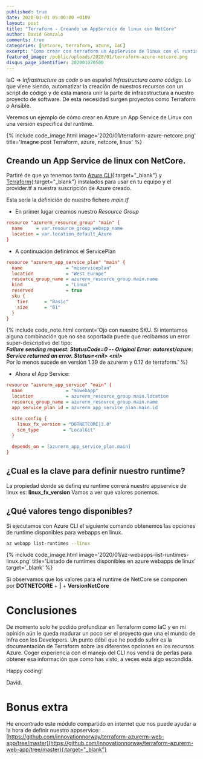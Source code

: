 ```yaml
---
published: true
date: 2020-01-01 05:00:00 +0100
layout: post
title: "Terraform - Creando un AppService de linux con NetCore"
author: David Gonzalo
comments: true
categories: [netcore, terraform, azure, IaC]
excerpt: "Como crear con terraform un AppService de linux con el runtime de NetCore"
featured_image: /public/uploads/2020/01/terraform-azure-netcore.png
disqus_page_identifier: 202001070500
---
```


IaC => *Infrastructure as code* o en español *Infrastructura como código*. Lo que viene siendo, automatizar la creación de nuestros recursos con un script de código y de esta manera unir la parte de infraestructura a nuestro proyecto de software. De esta necesidad surgen proyectos como Terraform o Ansible. 

Veremos un ejemplo de cómo crear en Azure un App Service de Linux con una versión específica del runtime.

{% include code_image.html 
image='2020/01/terraform-azure-netcore.png'
title='Imagne post Terraform, azure, netcore, linux'
%}
<!--break--> 

## Creando un App Service de linux con NetCore.

Partiré de que ya tenemos tanto 
[Azure CLI](https://docs.microsoft.com/es-es/cli/azure/install-azure-cli?view=azure-cli-latest){:target="_blank"} y 
[Terraform](https://www.terraform.io/downloads.html){:target="_blank"} instalados para usar en tu equipo y el provider.tf a nuestra suscripción de Azure creado.

Esta sería la definición de nuestro fichero *main.tf*

- En primer lugar creamos nuestro *Resource Group*
```ini
resource "azurerm_resource_group" "main" {
  name     = var.resource_group_webapp_name
  location = var.location_default_Azure
}
```

- A continuación definimos el ServicePlan
```ini
resource "azurerm_app_service_plan" "main" {
  name                = "miserviceplan"
  location            = "West Europe"
  resource_group_name = azurerm_resource_group.main.name
  kind                = "Linux"
  reserved            = true
  sku {
    tier      = "Basic"
    size      = "B1"
  }
}
```
{% include code_note.html 
content='Ojo con nuestro SKU. Si intentamos alguna combinación que no sea soportada puede que recibamos un error super-descriptivo del tipo: 
<br><strong><em>Failure sending request: StatusCode=0 -- Original Error: autorest/azure: Service returned an error. Status=&lt;nil&gt; &lt;nil&gt;</em></strong> 
<br>Por lo menos sucede en versión 1.39 de azurerm y 0.12 de terraform.'
%}

- Ahora el App Service:
```ini
resource "azurerm_app_service" "main" {
  name                = "miwebapp"
  location            = azurerm_resource_group.main.location
  resource_group_name = azurerm_resource_group.main.name
  app_service_plan_id = azurerm_app_service_plan.main.id

  site_config {
    linux_fx_version = "DOTNETCORE|3.0"
    scm_type         = "LocalGit"
  }
  
  depends_on = [azurerm_app_service_plan.main]
}
```

## ¿Cual es la clave para definir nuestro runtime?
La propiedad donde se definq eu runtime correrá nuestro appservice de linux es: **linux_fx_version**
Vamos a ver que valores ponemos.

## ¿Qué valores tengo disponibles?
Si ejecutamos con Azure CLI el siguiente comando obtenemos las opciones de runtime disponibles para webapps en linux.

```bash
az webapp list-runtimes --linux
```

{% include code_image.html 
image='2020/01/az-webapps-list-runtimes-linux.png'
title='Listado de runtimes disponibles en azure webapps de linux'
target='_blank'
%}

Si observamos que los valores para el runtime de NetCore se componen por **DOTNETCORE** + **&#124;** + **VersionNetCore**


# Conclusiones

De momento solo he podido profundizar en Terraform como IaC y en mi opinión aún le queda madurar un poco ser el proyecto que una el mundo de Infra con los Developers. Un punto débil que he podido sufrir es la documentación de Terraform sobre las diferentes opciones en los recursos Azure. Coger experiencia con el manejo del CLI nos vendrá de perlas para obtener esa información que como has visto, a veces está algo escondida.


Happy coding!

David.


# Bonus extra
He encontrado este módulo compartido en internet que nos puede ayudar a la hora de definir nuestro appservice:
[https://github.com/innovationnorway/terraform-azurerm-web-app/tree/master](https://github.com/innovationnorway/terraform-azurerm-web-app/tree/master){:target="_blank"}

